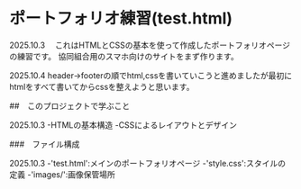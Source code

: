 # ポートフォリオ練習(test.html)

2025.10.3　
  これはHTMLとCSSの基本を使って作成したポートフォリオページの練習です。
  協同組合用のスマホ向けのサイトをまず作ります。

2025.10.4
  header→footerの順でhtml,cssを書いていこうと進めましたが最初にhtmlをすべて書いてからcssを整えようと思います。

##　このプロジェクトで学ぶこと

2025.10.3
  -HTMLの基本構造
  -CSSによるレイアウトとデザイン

###　ファイル構成

2025.10.3
  -'test.html':メインのポートフォリオページ
  -'style.css':スタイルの定義
  -'images/':画像保管場所

